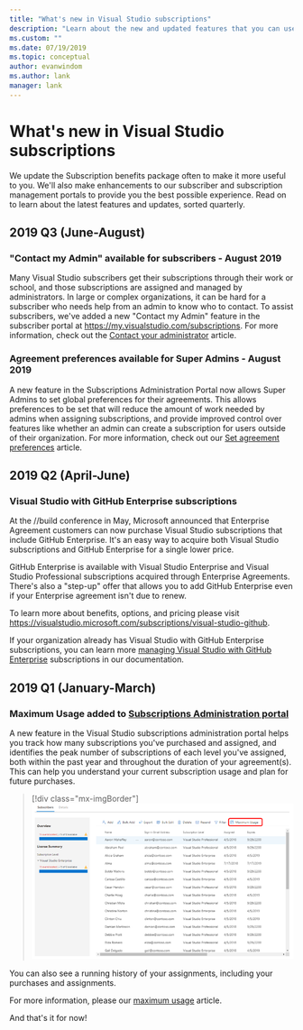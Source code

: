 ```yaml
---
title: "What's new in Visual Studio subscriptions"
description: "Learn about the new and updated features that you can use to manage Visual Studio subscriptions."
ms.custom: ""
ms.date: 07/19/2019
ms.topic: conceptual
author: evanwindom
ms.author: lank
manager: lank
---
```

# What&#39;s new in Visual Studio subscriptions

We update the Subscription benefits package often to make it more useful to you. We'll also make enhancements to our subscriber and subscription management portals to provide you the best possible experience.  Read on to learn about the latest features and updates, sorted quarterly.

## 2019 Q3 (June-August)

### "Contact my Admin" available for subscribers - August 2019
Many Visual Studio subscribers get their subscriptions through their work or school, and those subscriptions are assigned and managed by administrators.  In large or complex organizations, it can be hard for a subscriber who needs help from an admin to know who to contact.  To assist subscribers, we've added a new "Contact my Admin" feature in the subscriber portal at https://my.visualstudio.com/subscriptions. For more information, check out the [Contact your administrator](contact-my-admin.md) article. 

### Agreement preferences available for Super Admins - August 2019
A new feature in the Subscriptions Administration Portal now allows Super Admins to set global preferences for their agreements.  This allows preferences to be set that will reduce the amount of work needed by admins when assigning subscriptions, and provide improved control over features like whether an admin can create a subscription for users outside of their organization.  For more information, check out our [Set agreement preferences](admin-prefs.md) article. 

## 2019 Q2 (April-June)

### Visual Studio with GitHub Enterprise subscriptions
At the //build conference in May, Microsoft announced that Enterprise Agreement customers can now purchase Visual Studio subscriptions that include GitHub Enterprise.  It's an easy way to acquire both Visual Studio subscriptions and GitHub Enterprise for a single lower price.  

GitHub Enterprise is available with Visual Studio Enterprise and Visual Studio Professional subscriptions acquired through Enterprise Agreements. There's also a "step-up" offer that allows you to add GitHub Enterprise even if your Enterprise agreement isn't due to renew.

To learn more about benefits, options, and pricing please visit https://visualstudio.microsoft.com/subscriptions/visual-studio-github. 

If your organization already has Visual Studio with GitHub Enterprise subscriptions, you can learn more [managing Visual Studio with GitHub Enterprise](assign-github.md) subscriptions in our documentation.  

## 2019 Q1 (January-March)

### Maximum Usage added to [Subscriptions Administration portal](https://manage.visualstudio.com)
A new feature in the Visual Studio subscriptions administration portal helps you track how many subscriptions you've purchased and assigned, and identifies the peak number of subscriptions of each level you've assigned, both within the past year and throughout the duration of your agreement(s). This can help you understand your current subscription usage and plan for future purchases. 

  > [!div class="mx-imgBorder"]
  > ![Maximum Usage Menu](_img/maximum-usage/maximum-usage-menu.png)

You can also see a running history of your assignments, including your purchases and assignments.   

For more information, please our [maximum usage](maximum-usage.md) article. 





And that's it for now!

